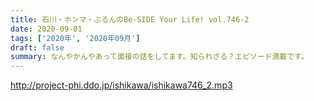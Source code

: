 ```yaml
---
title: 石川・ホンマ・ぶるんのBe-SIDE Your Life! vol.746-2
date: 2020-09-01
tags: ['2020年', '2020年09月']
draft: false
summary: なんやかんやあって面接の話をしてます。知られざる？エピソード満載です。
---
```


http://project-phi.ddo.jp/ishikawa/ishikawa746_2.mp3
